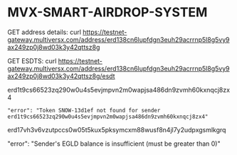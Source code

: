 # MVX-SMART-AIRDROP-SYSTEM

GET address details:
curl https://testnet-gateway.multiversx.com/address/erd138cn6lupfdgn3euh29acrrnp5l8g5vy9ax249zp0j8wd03k3y42qttsz8g

GET ESDTS:
curl https://testnet-gateway.multiversx.com/address/erd138cn6lupfdgn3euh29acrrnp5l8g5vy9ax249zp0j8wd03k3y42qttsz8g/esdt

erd1t9cs66523zq290w0u4s5evjmpvn2m0wapjsa486dn9zvmh60kxnqcj8zx4

    "error": "Token SNOW-13d1ef not found for sender erd1t9cs66523zq290w0u4s5evjmpvn2m0wapjsa486dn9zvmh60kxnqcj8zx4"

erd17vh3v6vzutpccs0w05t5kux5pksymcxm88wusf8n4jl7y2udpxgsmlkgrq

"error": "Sender's EGLD balance is insufficient (must be greater than 0)"
[]()